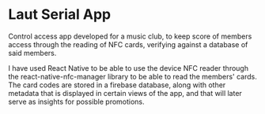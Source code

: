 # Laut Serial App

Control access app developed for a music club, to keep score of members access through the reading of NFC cards, verifying against a database of said members.

I have used React Native to be able to use the device NFC reader through the react-native-nfc-manager library to be able to read the members' cards. The card codes are stored in a firebase database, along with other metadata that is displayed in certain views of the app, and that will later serve as insights for possible promotions.
